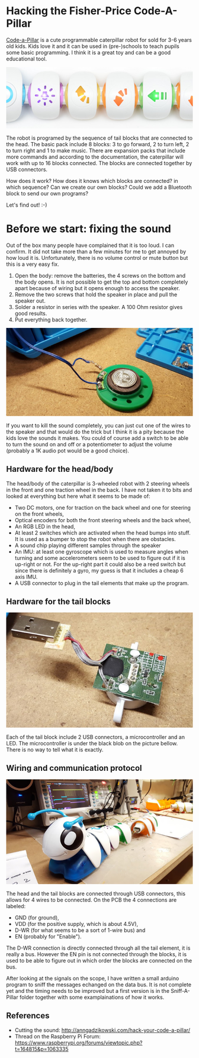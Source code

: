 # Hacking the Fisher-Price Code-A-Pillar 

[Code-a-Pillar](http://fisher-price.mattel.com/shop/en-us/fp/think-learn/code-a-pillar-dkt39) is a cute programmable caterpillar robot for sold for 3-6 years old kids. Kids love it and it can be used in (pre-)schools to teach pupils some basic programming. I think it is a great toy and can be a good educational tool. 

![Picture](img/tail640.jpg  "Tail")

The robot is programed by the sequence of tail blocks that are connected to the head. The basic pack include 8 blocks: 3 to go forward, 2 to turn left, 2 to turn right and 1 to make music. There are expansion packs that include more commands and according to the documentation, the caterpillar will work with up to 16 blocks connected. The blocks are connected together by USB connectors. 

How does it work? How does it knows which blocks are connected? in which sequence? Can we create our own blocks? Could we add a Bluetooth block to send our own programs?

Let's find out! :-)

# Before we start: fixing the sound

Out of the box many people have complained that it is too loud. I can confirm. It did not take more than a few minutes for me to get annoyed by how loud it is. Unfortunately, there is no volume control or mute button but this is a very easy fix. 

1. Open the body: remove the batteries, the 4 screws on the bottom and the body opens. It is not possible to get the top and bottom completely apart because of wiring but it opens enough to access the speaker.
2. Remove the two screws that hold the speaker in place and pull the speaker out.
3. Solder a resistor in series with the speaker. A 100 Ohm resistor gives good results.
4. Put everything back together.

![Speaker Picture](img/speaker.jpg  "Speaker")

If you want to kill the sound completely, you can just cut one of the wires to the speaker and that would do the trick but I think it is a pity because the kids love the sounds it makes. You could of course add a switch to be able to turn the sound on and off or a potentiometer to adjust the volume (probably a 1K audio pot would be a good choice).


## Hardware for the head/body

The head/body of the caterpillar is 3-wheeled robot with 2 steering wheels in the front and one traction wheel in the back. I have not taken it to bits and looked at everything but here what it seems to be made of:

- Two DC motors, one for traction on the back wheel and one for steering on the front wheels,
- Optical encoders for both the front steering wheels and the back wheel,
- An RGB LED in the head,
- At least 2 switches which are activated when the head bumps into stuff. It is used as a bumper to stop the robot when there are obstacles.
- A sound chip playing different samples through the speaker
- An IMU: at least one gyroscope which is used to measure angles when turning and some accelerometers seem to be used to figure out if it is up-right or not. For the up-right part it could also be a reed switch but since there is definitely a gyro, my guess is that it includes a cheap 6 axis IMU. 
- A USB connector to plug in the tail elements that make up the program.

## Hardware for the tail blocks

![Block Wiring Picture](img/module.jpg  "Block Wiring")

Each of the tail block include 2 USB connectors, a microcontroller and an LED. The microcontroller is under the black blob on the picture bellow. There is no way to tell what it is exactly.

## Wiring and communication protocol

![Picture](img/codeapillar.jpg  "Code A Pillar")

The head and the tail blocks are connected through USB connectors, this allows for 4 wires to be connected. On the PCB the 4 connections are labeled:

- GND (for ground), 
- VDD (for the positive supply, which is about 4.5V), 
- D-WR (for what seems to be a sort of 1-wire bus) and 
- EN (probably for "Enable").

The D-WR connection is directly connected through all the tail element, it is really a bus. However the EN pin is not connected through the blocks, it is used to be able to figure out in which order the blocks are connected on the bus.

After looking at the signals on the scope, I have written a small arduino program to sniff the messages echanged on the data bus. It is not complete yet and the timing needs to be improved but a first version is in the Sniff-A-Pillar folder together with some examplainations of how it works.

## References

- Cutting the sound: http://anngadzikowski.com/hack-your-code-a-pillar/
- Thread on the Raspberry Pi Forum: https://www.raspberrypi.org/forums/viewtopic.php?t=164815&p=1063335

